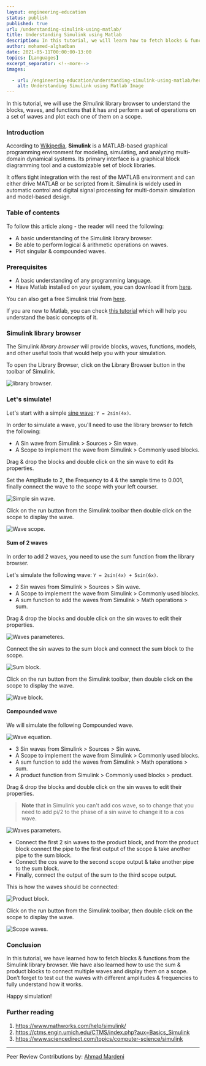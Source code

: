 ```yaml
---
layout: engineering-education
status: publish
published: true
url: /understanding-simulink-using-matlab/
title: Understanding Simulink using Matlab
description: In this tutorial, we will learn how to fetch blocks & functions from the Simulink library browser. We will also learn how to use the sum & product blocks to connect multiple waves and display them on a scope. 
author: mohamed-alghadban
date: 2021-05-11T00:00:00-13:00
topics: [Languages]
excerpt_separator: <!--more-->
images:

  - url: /engineering-education/understanding-simulink-using-matlab/hero.png
    alt: Understanding Simulink using Matlab Image
---
```

In this tutorial, we will use the *Simulink* library browser to understand the blocks, waves, and functions that it has and perform a set of operations on a set of waves and plot each one of them on a scope.
<!--more-->
### Introduction
According to [Wikipedia](https://en.wikipedia.org/wiki/Simulink), **Simulink** is a MATLAB-based graphical programming environment for modeling, simulating, and analyzing multi-domain dynamical systems. Its primary interface is a graphical block diagramming tool and a customizable set of block libraries. 

It offers tight integration with the rest of the MATLAB environment and can either drive MATLAB or be scripted from it. Simulink is widely used in automatic control and digital signal processing for multi-domain simulation and model-based design.

### Table of contents
To follow this article along - the reader will need the following:
- A basic understanding of the Simulink library browser.
- Be able to perform logical & arithmetic operations on waves.
- Plot singular & compounded waves.

### Prerequisites
- A basic understanding of any programming language.
- Have Matlab installed on your system, you can download it from [here](https://www.mathworks.com/downloads/).

You can also get a free Simulink trial from [here](https://www.mathworks.com/campaigns/products/trials.html?prodcode=SL&s_tid=SL_B_pers_exclgetters_trial_2).

If you are new to Matlab, you can check [this tutorial](/getting-started-with-matlab/) which will help you understand the basic concepts of it.

### Simulink library browser
The Simulink *library browser* will provide blocks, waves, functions, models, and other useful tools that would help you with your simulation.

To open the Library Browser, click on the Library Browser button in the toolbar of Simulink.

![library browser](/understanding-simulink-using-matlab/picture1.png).

### Let's simulate!
Let's start with a simple [sine wave](https://en.wikipedia.org/wiki/Sine_wave): `Y = 2sin(4x)`.

In order to simulate a wave, you'll need to use the library browser to fetch the following:
- A Sin wave from Simulink > Sources > Sin wave.
- A Scope to implement the wave from Simulink > Commonly used blocks.

Drag & drop the blocks and double click on the sin wave to edit its properties.

Set the Amplitude to 2, the Frequency to 4 & the sample time to 0.001, finally connect the wave to the scope with your left courser.

![Simple sin wave](/understanding-simulink-using-matlab/picture2.png).

Click on the run button from the Simulink toolbar then double click on the scope to display the wave.

![Wave scope](/understanding-simulink-using-matlab/picture3.png).

#### Sum of 2 waves
In order to add 2 waves, you need to use the sum function from the library browser.

Let's simulate the following wave: `Y = 2sin(4x) + 5sin(6x)`.

- 2 Sin waves from Simulink > Sources > Sin wave.
- A Scope to implement the wave from Simulink > Commonly used blocks.
- A sum function to add the waves from Simulink > Math operations > sum.

Drag & drop the blocks and double click on the sin waves to edit their properties.

![Waves parameteres](/understanding-simulink-using-matlab/picture4.png).

Connect the sin waves to the sum block and connect the sum block to the scope.

![Sum block](/understanding-simulink-using-matlab/picture5.png).

Click on the run button from the Simulink toolbar, then double click on the scope to display the wave.

![Wave block](/understanding-simulink-using-matlab/picture6.png).

#### Compounded wave
We will simulate the following Compounded wave.

![Wave equation](/understanding-simulink-using-matlab/picture7.jpg).

- 3 Sin waves from Simulink > Sources > Sin wave.
- A Scope to implement the wave from Simulink > Commonly used blocks.
- A sum function to add the waves from Simulink > Math operations > sum.
- A product function from Simulink > Commonly used blocks > product.

Drag & drop the blocks and double click on the sin waves to edit their properties.

>**Note** that in Simulink you can't add cos wave, so to change that you need to add pi/2 to the phase of a sin wave to change it to a cos wave.

![Waves parameters](/understanding-simulink-using-matlab/picture8.png).

- Connect the first 2 sin waves to the product block, and from the product block connect the pipe to the first output of the scope & take another pipe to the sum block.
- Connect the cos wave to the second scope output & take another pipe to the sum block.
- Finally, connect the output of the sum to the third scope output.

This is how the waves should be connected:

![Product block](/understanding-simulink-using-matlab/picture10.png).

Click on the run button from the Simulink toolbar, then double click on the scope to display the wave.

![Scope waves](/understanding-simulink-using-matlab/picture9.jpg).

### Conclusion
In this tutorial, we have learned how to fetch blocks & functions from the Simulink library browser. We have also learned how to use the sum & product blocks to connect multiple waves and display them on a scope. Don’t forget to test out the waves with different amplitudes & frequencies to fully understand how it works.

Happy simulation!

### Further reading
1. https://www.mathworks.com/help/simulink/
2. https://ctms.engin.umich.edu/CTMS/index.php?aux=Basics_Simulink
3. https://www.sciencedirect.com/topics/computer-science/simulink

---
Peer Review Contributions by: [Ahmad Mardeni](/authors/ahmad-mardeni/)
